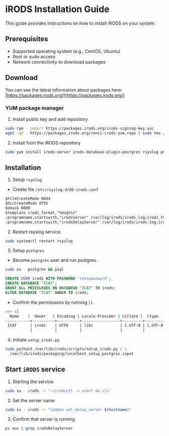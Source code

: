 # iRODS Installation Guide

This guide provides instructions on how to install iRODS on your system.

## Prerequisites

- Supported operating system (e.g., CentOS, Ubuntu)
- Root or sudo access
- Network connectivity to download packages

## Download

You can see the latest information about packages here: [https://packages.irods.org/](https://packages.irods.org/)

### YUM package manager

1. Install public key and add repository

```bash
sudo rpm --import https://packages.irods.org/irods-signing-key.asc
wget -qO - https://packages.irods.org/renci-irods.yum.repo | sudo tee /etc/yum.repos.d/renci-irods.yum.repo
```

2. Install from the iRODS repository

```bash
sudo yum install irods-server irods-database-plugin-postgres rsyslog postgresql
```

## Installation

1. Setup `rsyslog`

- Create file `/etc/rsyslog.d/00-irods.conf`
```txt
$FileCreateMode 0644
$DirCreateMode 0755
$Umask 0000
$template irods_format,"%msg%\n"
:programname,startswith,"irodsServer" /var/log/irods/irods.log;irods_format & stop
:programname,startswith,"irodsDelayServer" /var/log/irods/irods.log;irods_format & stop
```

2. Restart rsyslog service.

```bash
sudo systemctl restart rsyslog
```

3. Setup `postgres`

- Become `postgres` user and run postgres.
```bash
sudo su - postgres && psql
```

```sql
CREATE USER irods WITH PASSWORD 'testpassword';
CREATE DATABASE "ICAT";
GRANT ALL PRIVILEGES ON DATABASE "ICAT" TO irods;
ALTER DATABASE "ICAT" OWNER TO irods;
```

- Confirm the permissions by running `\l`.
```bash
>>> \l
  Name    |  Owner   | Encoding | Locale Provider | Collate |  Ctype  | ICU Locale | ICU Rules |   Access privileges   
-----------+----------+----------+-----------------+---------+---------+------------+-----------+-----------------------
 ICAT      | irods    | UTF8     | libc            | C.UTF-8 | C.UTF-8 |            |           | =Tc/irods            +
           |          |          |                 |         |         |            |           | irods=CTc/irods
```


4. Initiate `setup_irods.py` 
```bash
sudo python3 /var/lib/irods/scripts/setup_irods.py < \
  /var/lib/irods/packaging/localhost_setup_postgres.input
```


## Start `iRODS` service
1. Starting the service
```bash
sudo su - irods -c "~/irodsctl -v start && ils"
```

2. Set the server name
```bash
sudo su - irods -c "iadmin set_delay_server $(hostname)"
```

3. Confirm that server is running
```bash
ps aux | grep irodsDelayServer
```

